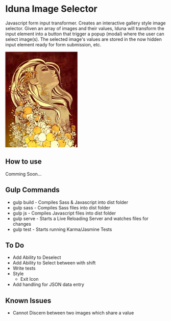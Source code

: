 # Iduna Image Selector
Javascript form input transformer. Creates an interactive gallery style image selector. 
Given an array of images and their values, Iduna will transform the input element into a button that trigger a popup (modal) where the user can select image(s). The selected image's values are stored in the now hidden input element ready for form submission, etc.

![alt image](https://raw.githubusercontent.com/Ouijan/Iduna-Image-Selector/master/img/iduna.jpg "Iduna Image Selector")

## How to use
Comming Soon...

## Gulp Commands
 - gulp build			- Compiles Sass & Javascript into dist folder
 - gulp sass 			- Compiles Sass files into dist folder
 - gulp js 				- Compiles Javascript files into dist folder
 - gulp serve 		- Starts a Live Reloading Server and watches files for changes
 - gulp test 			- Starts running Karma/Jasmine Tests

## To Do
- Add Ability to Deselect
- Add Ability to Select between with shift
- Write tests
- Style
	- Exit Icon
- Add handling for JSON data entry

 ## Known Issues
  - Cannot Discern between two images which share a value



